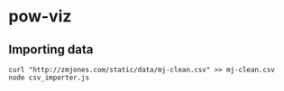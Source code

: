 pow-viz
=======

## Importing data
```
curl "http://zmjones.com/static/data/mj-clean.csv" >> mj-clean.csv
node csv_importer.js
```
